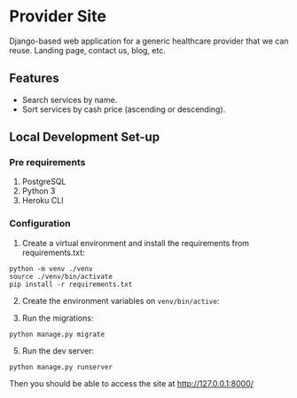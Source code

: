 # Provider Site

Django-based web application for a generic healthcare provider that we can reuse. Landing page, contact us, blog, etc.

## Features

- Search services by name.
- Sort services by cash price (ascending or descending).

## Local Development Set-up

### Pre requirements
1. PostgreSQL
2. Python 3
3. Heroku CLI

### Configuration

1. Create a virtual environment and install the requirements from requirements.txt:

```
python -m venv ./venv
source ./venv/bin/activate
pip install -r requirements.txt
```

2. Create the environment variables on `venv/bin/active`:

3. Run the migrations:
```
python manage.py migrate
```

5. Run the dev server:
```
python manage.py runserver
```

Then you should be able to access the site at http://127.0.0.1:8000/

